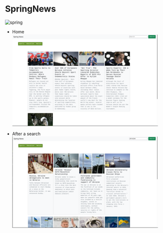 # SpringNews
![spring](https://img.shields.io/badge/made%20with-spring-brightgreen)

* Home 
![home](https://github.com/andarino/SpringNews/blob/main/img/1.png)


* After a search
![home](https://github.com/andarino/SpringNews/blob/main/img/2.png)
